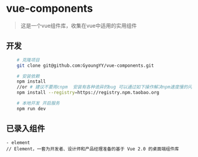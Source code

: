 # vue-components

> 这是一个vue组件库，收集在vue中适用的实用组件

## 开发
```bash
    # 克隆项目
    git clone git@github.com:GyoungYY/vue-components.git

    # 安装依赖
    npm install
    //or # 建议不要用cnpm  安装有各种诡异的bug 可以通过如下操作解决npm速度慢的问题
    npm install --registry=https://registry.npm.taobao.org

    # 本地开发 开启服务
    npm run dev
```

## 已录入组件

    - element
    // Element，一套为开发者、设计师和产品经理准备的基于 Vue 2.0 的桌面端组件库


